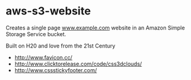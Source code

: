 # aws-s3-website
Creates a single page www.example.com website in an Amazon Simple Storage Service bucket. 

Built on H20 and love from the 21st Century

 * http://www.favicon.cc/
 * http://www.clicktorelease.com/code/css3dclouds/
 * http://www.cssstickyfooter.com/